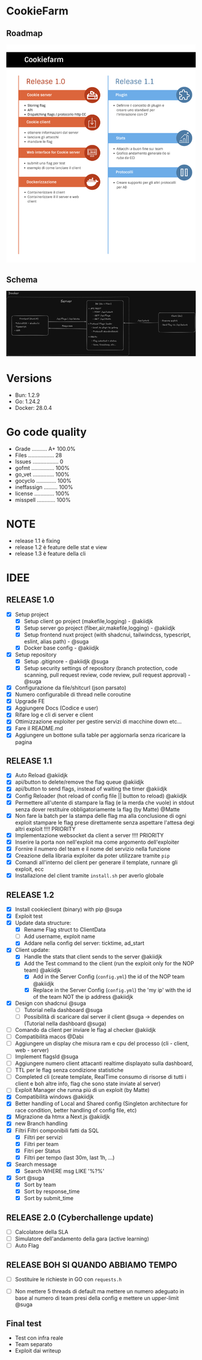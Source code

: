 # CookieFarm

## Roadmap

![Roadmap](images/roadmap.png)

## Schema

![Schema](images/schema.png)

# Versions

- Bun: 1.2.9
- Go: 1.24.2
- Docker: 28.0.4


# Go code quality

- Grade .......... A+ 100.0%
- Files ................. 28
- Issues ................. 0
- gofmt ............... 100%
- go_vet .............. 100%
- gocyclo ............. 100%
- ineffassign ......... 100%
- license ............. 100%
- misspell ............ 100%


# NOTE

- release 1.1 è fixing
- release 1.2 è feature delle stat e view
- release 1.3 è feature della cli



# IDEE

## RELEASE 1.0
- [x] Setup project
  - [x] Setup client go project (makefile,logging) - @akiidjk
  - [x] Setup server go project (fiber,air,makefile,logging) - @akiidjk
  - [x] Setup frontend nuxt project (with shadcnui, tailwindcss, typescript, eslint, alias path) - @suga
  - [x] Docker base config - @akiidjk
- [x] Setup repository
  - [x] Setup .gitignore - @akiidjk @suga
  - [x] Setup security settings of repository (branch protection, code scanning, pull request review, code review, pull request approval) - @suga
- [x] Configurazione da file/shitcurl (json parsato)
- [x] Numero configurabile di thread nelle coroutine
- [x] Upgrade FE
- [x] Aggiungere Docs (Codice e user)
- [x] Rifare log e cli di server e client
- [x] Ottimizzazione exploiter per gestire servizi di macchine down etc...
- [x] Fare il README.md
- [x] Aggiungere un bottone sulla table per aggiornarla senza ricaricare la pagina

## RELEASE 1.1
- [x] Auto Reload @akiidjk
- [x] api/button to delete/remove the flag queue @akiidjk
- [x] api/button to send flags, instead of waiting the timer @akiidjk
- [x] Config Reloader (hot reload of config file || button to reload) @akiidjk
- [x] Permettere all'utente di stampare la flag (e la merda che vuole) in stdout senza dover restituire obbligatoriamente la flag (by Matte) @Matte
- [x] Non fare la batch per la stampa delle flag ma alla conclusione di ogni exploit stampare le flag prese direttamente senza aspettare l'attesa degi altri exploit !!!! PRIORITY
- [X] Implementazione websocket da client a server !!!! PRIORITY
- [x] Inserire la porta non nell'exploit ma come argomento dell'exploiter
- [x] Fornire il numero del team e il nome del servizio nella funzione
- [x] Creazione della libraria exploiter da poter utilizzare tramite `pip`
- [x] Comandi all'interno del client per generare il template, runnare gli exploit, ecc
- [x] Installazione del client tramite `install.sh` per averlo globale

## RELEASE 1.2

- [x] Install cookieclient (binary) with pip @suga
- [x] Exploit test
- [x] Update data structure:
  - [x] Rename Flag struct to ClientData
  - [ ] Add username, exploit name
  - [x] Addare nella config del server: ticktime, ad_start
- [x] Client update:
  - [x] Handle the stats that client sends to the server @akiidjk
  - [x] Add the Test command to the client (run the exploit only for the NOP team) @akiidjk
    - [x] Add in the Server Config (`config.yml`) the id of the NOP team @akiidjk
    - [x] Replace in the Server Config (`config.yml`) the 'my ip' with the id of the team NOT the ip address @akiidjk
- [x] Design con shadcnui @suga
  - [ ] Tutorial nella dashboard @suga
  - [ ] Possibilità di scaricare dal server il client @suga -> dependes on (Tutorial nella dashboard @suga)
- [ ] Comando da client per inviare le flag al checker @akiidjk
- [ ] Compatibilità macos @Dabi
- [ ] Aggiungere un display che misura ram e cpu del processo (cli - client, web - server)
- [ ] Implement flagsId @suga
- [ ] Aggiungere numero client attacanti realtime displayato sulla dashboard,
- [ ] TTL per le flag senza condizione statistiche
- [ ] Completed cli (create template, RealTime consumo di risorse di tutti i client e boh altre info, flag che sono state inviate al server)
- [ ] Exploit Manager che runna più di un exploit (by Matte)
- [x] Compatibilità windows @akiidjk
- [x] Better handling of Local and Shared config (Singleton architecture for race condition, better handling of config file, etc)
- [x] Migrazione da htmx a Next.js @akiidjk
- [x] new Branch handling
- [x] Filtri
   Filtri componibili fatti da SQL
   - [x] Filtri per servizi
   - [x] Filtri per team
   - [x] Fitri per Status
   - [x] Filtri per tempo (last 30m, last 1h, ...)
- [x] Search message
   - [x] Search WHERE msg LIKE '%?%'
- [x] Sort @suga
    - [x] Sort by team
    - [x] Sort by response_time
    - [x] Sort by submit_time

## RELEASE 2.0 (Cyberchallenge update)
- [ ] Calcolatore della SLA
- [ ] Simulatore dell'andamento della gara (active learning)
- [ ] Auto Flag

## RELEASE BOH SI QUANDO ABBIAMO TEMPO
- [ ] Sostituire le richieste in GO con `requests.h`
- [ ] Non mettere 5 threads di default ma mettere un numero adeguato in base al numero di team presi della config e mettere un upper-limit @suga


## Final test

- Test con infra reale
- Team separato
- Exploit dai writeup
